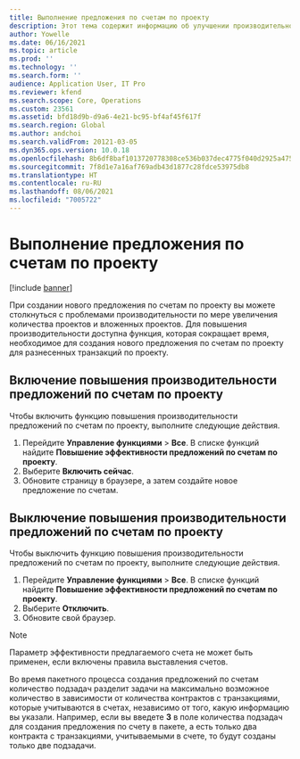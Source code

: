 ```yaml
---
title: Выполнение предложения по счетам по проекту
description: Этот тема содержит информацию об улучшении производительности предложений по счетам по проекту.
author: Yowelle
ms.date: 06/16/2021
ms.topic: article
ms.prod: ''
ms.technology: ''
ms.search.form: ''
audience: Application User, IT Pro
ms.reviewer: kfend
ms.search.scope: Core, Operations
ms.custom: 23561
ms.assetid: bfd18d9b-d9a6-4e21-bc95-bf4af45f617f
ms.search.region: Global
ms.author: andchoi
ms.search.validFrom: 20121-03-05
ms.dyn365.ops.version: 10.0.18
ms.openlocfilehash: 8b6df8baf1013720778308ce536b037dec4775f040d2925a47508fb373900f81
ms.sourcegitcommit: 7f8d1e7a16af769adb43d1877c28fdce53975db8
ms.translationtype: HT
ms.contentlocale: ru-RU
ms.lasthandoff: 08/06/2021
ms.locfileid: "7005722"
---
```

# <a name="project-invoice-proposal-performance"></a>Выполнение предложения по счетам по проекту

[!include [banner](../includes/banner.md)]

При создании нового предложения по счетам по проекту вы можете столкнуться с проблемами производительности по мере увеличения количества проектов и вложенных проектов. Для повышения производительности доступна функция, которая сокращает время, необходимое для создания нового предложения по счетам по проекту для разнесенных транзакций по проекту.

## <a name="enable-project-invoice-proposal-performance-enhancement"></a>Включение повышения производительности предложений по счетам по проекту
Чтобы включить функцию повышения производительности предложений по счетам по проекту, выполните следующие действия.

1.  Перейдите **Управление функциями** > **Все**. В списке функций найдите **Повышение эффективности предложений по счетам по проекту**.
2.  Выберите **Включить сейчас**.
3.  Обновите страницу в браузере, а затем создайте новое предложение по счетам.

## <a name="turn-off-project-invoice-proposal-performance-enhancement"></a>Выключение повышения производительности предложений по счетам по проекту
Чтобы выключить функцию повышения производительности предложений по счетам по проекту, выполните следующие действия.

1.  Перейдите **Управление функциями** > **Все**. В списке функций найдите **Повышение эффективности предложений по счетам по проекту**.
2.  Выберите **Отключить**.
3.  Обновите свой браузер.

> [!NOTE]
> Параметр эффективности предлагаемого счета не может быть применен, если включены правила выставления счетов.
> 
> Во время пакетного процесса создания предложений по счетам количество подзадач разделит задачи на максимально возможное количество в зависимости от количества контрактов с транзакциями, которые учитываются в счетах, независимо от того, какую информацию вы указали. Например, если вы введете **3** в поле количества подзадач для создания предложения по счету в пакете, а есть только два контракта с транзакциями, учитываемыми в счете, то будут созданы только две подзадачи.
